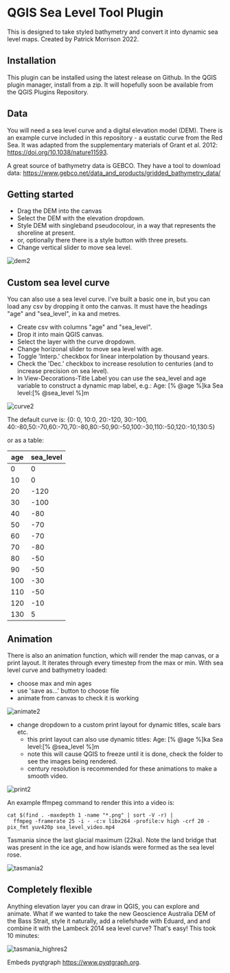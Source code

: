 # QGIS Sea Level Tool Plugin
This is designed to take styled bathymetry and convert it into dynamic sea level maps.
Created by Patrick Morrison 2022.

## Installation

This plugin can be installed using the latest release on Github. In the QGIS plugin manager, install from a zip. It will hopefully soon be available from the QGIS Plugins Repository.

## Data
You will need a sea level curve and a digital elevation model (DEM). 
There is an example curve included in this repository - a eustatic curve from the Red Sea. It was adapted from the supplementary materials of Grant et al. 2012: https://doi.org/10.1038/nature11593.

A great source of bathymetry data is GEBCO. They have a tool to download data: https://www.gebco.net/data_and_products/gridded_bathymetry_data/

## Getting started
- Drag the DEM into the canvas
- Select the DEM with the elevation dropdown.
- Style DEM with singleband pseudocolour, in a way that represents the shoreline at present.
- or, optionally there there is a style button with three presets.
- Change vertical slider to move sea level.

![dem2](https://user-images.githubusercontent.com/2309844/229721275-7a5a846a-eb3b-41a4-b81b-3703103703b6.gif)

## Custom sea level curve

You can also use a sea level curve.
I've built a basic one in, but you can load any csv by dropping it onto the canvas.
It must have the headings "age" and "sea_level", in ka and metres.

- Create csv with columns "age" and "sea_level".
- Drop it into main QGIS canvas.
- Select the layer with the curve dropdown.
- Change horizonal slider to move sea level with age.
- Toggle 'Interp.' checkbox for linear interpolation by thousand years.
- Check the 'Dec.' checkbox to increase resolution to centuries (and to increase precision on sea level). 
- In View-Decorations-Title Label you can use the sea_level and age variable to construct a dynamic map label,
 e.g.: Age: [% @age %]ka Sea level:[% @sea_level %]m 
 
![curve2](https://user-images.githubusercontent.com/2309844/229721327-4929743b-9abe-4f06-93f3-55e83b5ef8b8.gif)

The default curve is:
{0: 0, 10:0, 20:-120, 30:-100, 40:-80,50:-70,60:-70,70:-80,80:-50,90:-50,100:-30,110:-50,120:-10,130:5}

or as a table:

| age   | sea_level |
|-------|-----------|
| 0     | 0         |
| 10    | 0         |
| 20    | -120      |
| 30    | -100      |
| 40    | -80       |
| 50    | -70       |
| 60    | -70       |
| 70    | -80       |
| 80    | -50       |
| 90    | -50       |
| 100   | -30       |
| 110   | -50       |
| 120   | -10       |
| 130   | 5         |

## Animation

There is also an animation function, which will render the map canvas, or a print layout.
It iterates through every timestep from the max or min.
With sea level curve and bathymetry loaded:
- choose max and min ages
- use 'save as...' button to choose file
- animate from canvas to check it is working

![animate2](https://user-images.githubusercontent.com/2309844/229721371-5c33e0c0-00d8-4210-ad71-b7d86b694b3e.gif)

- change dropdown to a custom print layout for dynamic titles, scale bars etc.
  - this print layout can also use dynamic titles: Age: [% @age %]ka Sea level:[% @sea_level %]m 
  - note this will cause QGIS to freeze until it is done, check the folder to see the images being rendered.
  - century resolution is recommended for these animations to make a smooth video.
  
![print2](https://user-images.githubusercontent.com/2309844/229721413-0dc216ea-cae3-447e-813a-c70b42ae163f.gif)

An example ffmpeg command to render this into a video is:
```
cat $(find . -maxdepth 1 -name "*.png" | sort -V -r) |
  ffmpeg -framerate 25 -i - -c:v libx264 -profile:v high -crf 20 -pix_fmt yuv420p sea_level_video.mp4
```

Tasmania since the last glacial maximum (22ka). Note the land bridge that was present in the ice age, and how islands were formed as the sea level rose.

![tasmania2](https://user-images.githubusercontent.com/2309844/229721573-6b63f31d-02ee-43b3-a18e-a2bb6585b963.gif)

## Completely flexible
Anything elevation layer you can draw in QGIS, you can explore and animate. What if we wanted to take the new Geoscience Australia DEM of the Bass Strait, style it naturally, add a reliefshade with Eduard, and and combine it with the Lambeck 2014 sea level curve? That's easy! This took 10 minutes:

![tasmania_highres2](https://user-images.githubusercontent.com/2309844/229951927-e374b4af-06e6-41e9-b633-5e988b1c1c16.gif)

Embeds pyqtgraph https://www.pyqtgraph.org.

